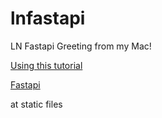 # lnfastapi
LN Fastapi
Greeting from my Mac!

[Using this tutorial](https://levelup.gitconnected.com/building-a-website-starter-with-fastapi-92d077092864)

[Fastapi](https://fastapi.tiangolo.com/)

at static files